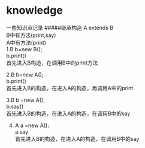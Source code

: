 # knowledge
一些知识点记录
#####继承构造
A extends B<br/>
B中有方法(print,say)<br/>
A中有方法(print)<br/>
1.B b=new B();<br/>
b.print()<br/>
首先进入B构造，在调用B中的print方法<br/>

2.B b=new A();<br/>
b.print()<br/>
首先进入B的构造，在进入A的构造，再调用A中的print<br/>

3.B b =new A();<br/>
b.say()<br/>
首先进入B的构造，在进入A的构造，在调用B中的say<br/>

4. A a =new A();<br/>
a.say<br/>
首先进入B的构造，在进入A的构造，在调用B中的say<br/>
